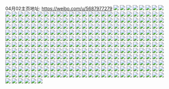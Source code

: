 04月02主页地址: https://weibo.com/u/5687977279 
![](https://wx4.sinaimg.cn/mw2000/006cWaJ1ly1h5un3qgyq4j30wi1y7h6n.jpg) 
![](https://wx4.sinaimg.cn/mw2000/006cWaJ1ly1h5un3ryc5fj32dc1kwx6p.jpg) 
![](https://wx4.sinaimg.cn/mw2000/006cWaJ1ly1h5un3tudedj30wi17c4i0.jpg) 
![](https://wx4.sinaimg.cn/mw2000/006cWaJ1ly1h5un3r6epjj32dc1kwx6p.jpg) 
![](https://wx4.sinaimg.cn/mw2000/006cWaJ1ly1h5un3u6186j30wi17cgu8.jpg) 
![](https://wx4.sinaimg.cn/mw2000/006cWaJ1ly1h3rfhogkppj30ss0ssn0m.jpg) 
![](https://wx4.sinaimg.cn/mw2000/006cWaJ1ly1h2x5c4ic6vj30wi17cgtx.jpg) 
![](https://wx4.sinaimg.cn/mw2000/006cWaJ1ly1h2x5csajvpj32c0340qva.jpg) 
![](https://wx4.sinaimg.cn/mw2000/006cWaJ1ly1h2x5csxid8j30wi17c7b2.jpg) 
![](https://wx4.sinaimg.cn/mw2000/006cWaJ1ly1h20mkovlkzj30wi1ycx6p.jpg) 
![](https://wx4.sinaimg.cn/mw2000/006cWaJ1ly1h1t79lfudwj30wi17c7i1.jpg) 
![](https://wx4.sinaimg.cn/mw2000/006cWaJ1ly1h1oaa4vaqjj30zk0zkk7j.jpg) 
![](https://wx4.sinaimg.cn/mw2000/006cWaJ1ly1h1oaa5pv0hj30wi17cagf.jpg) 
![](https://wx4.sinaimg.cn/mw2000/006cWaJ1ly1h1oaatj211j30wi17ck9m.jpg) 
![](https://wx4.sinaimg.cn/mw2000/006cWaJ1ly1h1oaa8fywij30mi0u0tic.jpg) 
![](https://wx4.sinaimg.cn/mw2000/006cWaJ1ly1h1oaay6s8kj317c0widwg.jpg) 
![](https://wx4.sinaimg.cn/mw2000/006cWaJ1ly1h1hn9lelunj30wi0gvn3f.jpg) 
![](https://wx4.sinaimg.cn/mw2000/006cWaJ1ly1h14tzzy3qkj3340340e82.jpg) 
![](https://wx4.sinaimg.cn/mw2000/006cWaJ1ly1h14u09vv89j32zm2zmhdu.jpg) 
![](https://wx4.sinaimg.cn/mw2000/006cWaJ1ly1h14u04nx54j313i13inc1.jpg) 
![](https://wx4.sinaimg.cn/mw2000/006cWaJ1ly1h14u06df2pj30tb1331au.jpg) 
![](https://wx4.sinaimg.cn/mw2000/006cWaJ1ly1h14u03fblwj314p14pni6.jpg) 
![](https://wx4.sinaimg.cn/mw2000/006cWaJ1ly1h14u0ge4v3j31kw2f9x6p.jpg) 
![](https://wx4.sinaimg.cn/mw2000/006cWaJ1ly1h14u0doidsj31kw2deqv5.jpg) 
![](https://wx4.sinaimg.cn/mw2000/006cWaJ1ly1h14u0k83wkj31kw2ep4qq.jpg) 
![](https://wx4.sinaimg.cn/mw2000/006cWaJ1ly1h14u0bn3xhj31kw2dde81.jpg) 
![](https://wx4.sinaimg.cn/mw2000/006cWaJ1ly1h14u084h2tj31kw2de7wh.jpg) 
![](https://wx4.sinaimg.cn/mw2000/006cWaJ1ly1h14u08y2x5j32de1kwhdt.jpg) 
![](https://wx4.sinaimg.cn/mw2000/006cWaJ1ly1h0z5jj2t3aj30wi17cgvn.jpg) 
![](https://wx4.sinaimg.cn/mw2000/006cWaJ1ly1h0z5jjfcu0j30wi17c17c.jpg) 
![](https://wx4.sinaimg.cn/mw2000/006cWaJ1ly1h0z5jm2ktij32dc1kwqv6.jpg) 
![](https://wx4.sinaimg.cn/mw2000/006cWaJ1ly1h0z5joetunj30wi17ctjg.jpg) 
![](https://wx4.sinaimg.cn/mw2000/006cWaJ1ly1h0z5jp0s03j30wi15iwtw.jpg) 
![](https://wx4.sinaimg.cn/mw2000/006cWaJ1ly1h0wv5pu1qbj32dc1kw4qq.jpg) 
![](https://wx4.sinaimg.cn/mw2000/006cWaJ1ly1h0wv5r1ousj30wi0zgqga.jpg) 
![](https://wx4.sinaimg.cn/mw2000/006cWaJ1ly1h0wv5u9rswj317c0wigv7.jpg) 
![](https://wx4.sinaimg.cn/mw2000/006cWaJ1ly1h0wv5tkt5zj30wi17c7bj.jpg) 
![](https://wx4.sinaimg.cn/mw2000/006cWaJ1ly1h0wv5t7fsej30wi17cqc5.jpg) 
![](https://wx4.sinaimg.cn/mw2000/006cWaJ1ly1h0960zlgw2j32dc1kwqv6.jpg) 
![](https://wx4.sinaimg.cn/mw2000/006cWaJ1ly1gzz0x3hhzlj30wi0omdoi.jpg) 
![](https://wx4.sinaimg.cn/mw2000/006cWaJ1ly1gzz0x5vii1j30wi0l145t.jpg) 
![](https://wx4.sinaimg.cn/mw2000/006cWaJ1ly1gzz0x6grhnj30rs0kuafa.jpg) 
![](https://wx4.sinaimg.cn/mw2000/006cWaJ1ly1gzz0xqa490j32dc1kwqv5.jpg) 
![](https://wx4.sinaimg.cn/mw2000/006cWaJ1ly1gzz0xl8s0cj32dc1kwb2a.jpg) 
![](https://wx4.sinaimg.cn/mw2000/006cWaJ1ly1gzz0xr1chgj30wi17cte8.jpg) 
![](https://wx4.sinaimg.cn/mw2000/006cWaJ1ly1gzz0xlydf3j31400u076v.jpg) 
![](https://wx4.sinaimg.cn/mw2000/006cWaJ1ly1gzpy398vbhj32dc1kwkjm.jpg) 
![](https://wx4.sinaimg.cn/mw2000/006cWaJ1ly1gzpy2zyqc7j32dc1kwe82.jpg) 
![](https://wx4.sinaimg.cn/mw2000/006cWaJ1ly1gzpy2wr1ilj32dc1kwb2a.jpg) 
![](https://wx4.sinaimg.cn/mw2000/006cWaJ1ly1gzlxp5ihxoj33402c0b2b.jpg) 
![](https://wx4.sinaimg.cn/mw2000/006cWaJ1ly1gzlxpb910tj32dc1kwqv6.jpg) 
![](https://wx4.sinaimg.cn/mw2000/006cWaJ1ly1gywtfikdvkj30wi17cqfx.jpg) 
![](https://wx4.sinaimg.cn/mw2000/006cWaJ1ly1gywtfgzckuj32dc1kwu0y.jpg) 
![](https://wx4.sinaimg.cn/mw2000/006cWaJ1ly1gywtfhwgdzj317c0wiws1.jpg) 
![](https://wx4.sinaimg.cn/mw2000/006cWaJ1ly1gywtdd84ffj32dc1kw4qr.jpg) 
![](https://wx4.sinaimg.cn/mw2000/006cWaJ1ly1gy6md9ldjij31kw2dce81.jpg) 
![](https://wx4.sinaimg.cn/mw2000/006cWaJ1ly1gx53574p2aj33402c0kjm.jpg) 
![](https://wx4.sinaimg.cn/mw2000/006cWaJ1ly1gx5358gfcej32c02c07wh.jpg) 
![](https://wx4.sinaimg.cn/mw2000/006cWaJ1ly1gx535amugrj32801o0x6q.jpg) 
![](https://wx4.sinaimg.cn/mw2000/006cWaJ1ly1gx22eu4mb5j30wi1dadxa.jpg) 
![](https://wx4.sinaimg.cn/mw2000/006cWaJ1ly1gwv4w4ru2gj31o02801ky.jpg) 
![](https://wx4.sinaimg.cn/mw2000/006cWaJ1ly1gwv4vymrnyj32bb2bbkjm.jpg) 
![](https://wx4.sinaimg.cn/mw2000/006cWaJ1ly1gwv52xj7z7j31o02807wi.jpg) 
![](https://wx4.sinaimg.cn/mw2000/006cWaJ1ly1gwv52ugadsj31o0280x6p.jpg) 
![](https://wx4.sinaimg.cn/mw2000/006cWaJ1ly1gwv4vwslegj32x02x01kz.jpg) 
![](https://wx4.sinaimg.cn/mw2000/006cWaJ1ly1gwv52nybygj31o0280x6p.jpg) 
![](https://wx4.sinaimg.cn/mw2000/006cWaJ1ly1gwn1oqqp07j32bc3347wi.jpg) 
![](https://wx4.sinaimg.cn/mw2000/006cWaJ1ly1gwn1op1x5yj32x02x0x6q.jpg) 
![](https://wx4.sinaimg.cn/mw2000/006cWaJ1ly1gwn1oroh90j32x02x0u0y.jpg) 
![](https://wx4.sinaimg.cn/mw2000/006cWaJ1ly1gwn1oxryalj32c02c0e81.jpg) 
![](https://wx4.sinaimg.cn/mw2000/006cWaJ1ly1gwn1ot8mslj31r02c0b2a.jpg) 
![](https://wx4.sinaimg.cn/mw2000/006cWaJ1ly1gwn1oux6vqj32x02x0u0y.jpg) 
![](https://wx4.sinaimg.cn/mw2000/006cWaJ1ly1gwn1ox3w14j32x02x0b2a.jpg) 
![](https://wx4.sinaimg.cn/mw2000/006cWaJ1ly1gwn1owd0fnj32x02x01l0.jpg) 
![](https://wx4.sinaimg.cn/mw2000/006cWaJ1ly1gwn1os5p31j315o15otp6.jpg) 
![](https://wx4.sinaimg.cn/mw2000/006cWaJ1ly1gwfjykm7k9j30u01t07cu.jpg) 
![](https://wx4.sinaimg.cn/mw2000/006cWaJ1ly1gwfjylhfmbj30u01t07cm.jpg) 
![](https://wx4.sinaimg.cn/mw2000/006cWaJ1ly1gw9tfdq6fnj31mc17re81.jpg) 
![](https://wx4.sinaimg.cn/mw2000/006cWaJ1ly1gw6tyh72e5j33402c0npg.jpg) 
![](https://wx4.sinaimg.cn/mw2000/006cWaJ1ly1gw6tyk9b35j33402c0kjo.jpg) 
![](https://wx4.sinaimg.cn/mw2000/006cWaJ1ly1gw6tylaxncj32yo1o0hdt.jpg) 
![](https://wx4.sinaimg.cn/mw2000/006cWaJ1ly1gw6tym40rpj31o02yohdt.jpg) 
![](https://wx4.sinaimg.cn/mw2000/006cWaJ1ly1gvih5t7zc0j61o0280b2b02.jpg) 
![](https://wx4.sinaimg.cn/mw2000/006cWaJ1ly1gvih5vy8icj63402c07wk02.jpg) 
![](https://wx4.sinaimg.cn/mw2000/006cWaJ1ly1gvih5qyfu8j61o02801kz02.jpg) 
![](https://wx4.sinaimg.cn/mw2000/006cWaJ1ly1gvih50208qj61o0280hdu02.jpg) 
![](https://wx4.sinaimg.cn/mw2000/006cWaJ1ly1gvih52ovhkj62801o0qv602.jpg) 
![](https://wx4.sinaimg.cn/mw2000/006cWaJ1ly1gvih557xxij61o0280u0y02.jpg) 
![](https://wx4.sinaimg.cn/mw2000/006cWaJ1ly1gvih5ya97kj62c03407wj02.jpg) 
![](https://wx4.sinaimg.cn/mw2000/006cWaJ1ly1gvih63b3jxj62c0340x6s02.jpg) 
![](https://wx4.sinaimg.cn/mw2000/006cWaJ1ly1gvih60l7joj62c0340npf02.jpg) 
![](https://wx4.sinaimg.cn/mw2000/006cWaJ1ly1gvih5cgeltj62801o04qs02.jpg) 
![](https://wx4.sinaimg.cn/mw2000/006cWaJ1ly1gvih65oqy0j61o02801kz02.jpg) 
![](https://wx4.sinaimg.cn/mw2000/006cWaJ1ly1gvih5gubqtj62801o01l002.jpg) 
![](https://wx4.sinaimg.cn/mw2000/006cWaJ1ly1gvih5kqiv0j61o0280e8302.jpg) 
![](https://wx4.sinaimg.cn/mw2000/006cWaJ1ly1gvih5nv8hdj61o02801kz02.jpg) 
![](https://wx4.sinaimg.cn/mw2000/006cWaJ1ly1gvhhhkeb5pj61mc1mc4qp02.jpg) 
![](https://wx4.sinaimg.cn/mw2000/006cWaJ1ly1gvhhhkx21lj610y10yakf02.jpg) 
![](https://wx4.sinaimg.cn/mw2000/006cWaJ1ly1gvhhhm1sxcj61mc1mc7wh02.jpg) 
![](https://wx4.sinaimg.cn/mw2000/006cWaJ1ly1gvhhhn786uj31mc1mc1kx.jpg) 
![](https://wx4.sinaimg.cn/mw2000/006cWaJ1ly1gvhhhotxmqj61mc1mchdt02.jpg) 
![](https://wx4.sinaimg.cn/mw2000/006cWaJ1ly1gvhhhphowoj611811817s02.jpg) 
![](https://wx4.sinaimg.cn/mw2000/006cWaJ1ly1gvhhhr93o6j61mc1mce8102.jpg) 
![](https://wx4.sinaimg.cn/mw2000/006cWaJ1ly1gvhhhtnu97j61mc1mckjl02.jpg) 
![](https://wx4.sinaimg.cn/mw2000/006cWaJ1ly1gvhhhv5e7aj61mc1mc1ky02.jpg) 
![](https://wx4.sinaimg.cn/mw2000/006cWaJ1ly1gvckl0uttqj61mc1mckjl02.jpg) 
![](https://wx4.sinaimg.cn/mw2000/006cWaJ1ly1gvckl33mcdj61mc1mcnnm02.jpg) 
![](https://wx4.sinaimg.cn/mw2000/006cWaJ1ly1gvckl67y8gj61mc1mcb2902.jpg) 
![](https://wx4.sinaimg.cn/mw2000/006cWaJ1ly1gvcklceyiuj62bc334kjm02.jpg) 
![](https://wx4.sinaimg.cn/mw2000/006cWaJ1ly1gvckl9aoc4j62bc334b2a02.jpg) 
![](https://wx4.sinaimg.cn/mw2000/006cWaJ1ly1gvcklewhvnj62bc2bc4qq02.jpg) 
![](https://wx4.sinaimg.cn/mw2000/006cWaJ1ly1guytjzv150j61400u0wrl02.jpg) 
![](https://wx4.sinaimg.cn/mw2000/006cWaJ1ly1guytk3foclj60u0140k4m02.jpg) 
![](https://wx4.sinaimg.cn/mw2000/006cWaJ1ly1guytp3ikttj60u0140ak602.jpg) 
![](https://wx4.sinaimg.cn/mw2000/006cWaJ1ly1guytpwqx3tj63342bce8202.jpg) 
![](https://wx4.sinaimg.cn/mw2000/006cWaJ1ly1gu5ihhiikzj31mc1mctuj.jpg) 
![](https://wx4.sinaimg.cn/mw2000/006cWaJ1ly1gu5ihcon9kj32bc2bc1ky.jpg) 
![](https://wx4.sinaimg.cn/mw2000/006cWaJ1ly1gu5ihkcpsaj31mc1mckf2.jpg) 
![](https://wx4.sinaimg.cn/mw2000/006cWaJ1ly1gu5ihgbs9kj32bc2bcqv5.jpg) 
![](https://wx4.sinaimg.cn/mw2000/006cWaJ1ly1gu5ihi2szfj30u00u0ai4.jpg) 
![](https://wx4.sinaimg.cn/mw2000/006cWaJ1ly1gu5ihj7v05j31mc1mcdy3.jpg) 
![](https://wx4.sinaimg.cn/mw2000/006cWaJ1ly1gu5iha1emwj32801o0kjl.jpg) 
![](https://wx4.sinaimg.cn/mw2000/006cWaJ1ly1gu5ihb317ej30u0140k0q.jpg) 
![](https://wx4.sinaimg.cn/mw2000/006cWaJ1ly1gu5ihajhtsj311i0l40w3.jpg) 
![](https://wx4.sinaimg.cn/mw2000/006cWaJ1ly1gtz3setuszj312m12mgt4.jpg) 
![](https://wx4.sinaimg.cn/mw2000/006cWaJ1ly1gtz3sh505oj31mc1mce81.jpg) 
![](https://wx4.sinaimg.cn/mw2000/006cWaJ1ly1gtz3shw8w4j30wu17s45o.jpg) 
![](https://wx4.sinaimg.cn/mw2000/006cWaJ1ly1gtz3sk0wggj31mc1mcx5y.jpg) 
![](https://wx4.sinaimg.cn/mw2000/006cWaJ1ly1gtz3soqvx6j31mc1mc4qp.jpg) 
![](https://wx4.sinaimg.cn/mw2000/006cWaJ1ly1gtz3sr5r7kj31mc25s1kx.jpg) 
![](https://wx4.sinaimg.cn/mw2000/006cWaJ1ly1gtz3st1kz0j31mc1mc7kz.jpg) 
![](https://wx4.sinaimg.cn/mw2000/006cWaJ1ly1gtz3suh00qj30u00u0n3k.jpg) 
![](https://wx4.sinaimg.cn/mw2000/006cWaJ1ly1gtz3szyrx4j31mc25s7wi.jpg) 
![](https://wx4.sinaimg.cn/mw2000/006cWaJ1ly1gtz3t37x8mj31mc25s1kx.jpg) 
![](https://wx4.sinaimg.cn/mw2000/006cWaJ1ly1gtz3t4qbsxj31mc1mcnkj.jpg) 
![](https://wx4.sinaimg.cn/mw2000/006cWaJ1ly1gtz3t5onwjj30uq1a4n57.jpg) 
![](https://wx4.sinaimg.cn/mw2000/006cWaJ1ly1gtz3t84fi9j31mc1mc4qp.jpg) 
![](https://wx4.sinaimg.cn/mw2000/006cWaJ1ly1gtz3ta5nl2j31mc1mcu0h.jpg) 
![](https://wx4.sinaimg.cn/mw2000/006cWaJ1ly1gtz3tce242j31mc1mch52.jpg) 
![](https://wx4.sinaimg.cn/mw2000/006cWaJ1ly1gspfvb2urtj313e0u0jt9.jpg) 
![](https://wx4.sinaimg.cn/mw2000/006cWaJ1ly1gs8do2weedj30u01t0ade.jpg) 
![](https://wx4.sinaimg.cn/mw2000/006cWaJ1ly1gry45dn9d6j30ed0icwpl.jpg) 
![](https://wx4.sinaimg.cn/mw2000/006cWaJ1ly1gry45f28ufj33342bcb2b.jpg) 
![](https://wx4.sinaimg.cn/mw2000/006cWaJ1ly1gry45hcohlj32c03407wl.jpg) 
![](https://wx4.sinaimg.cn/mw2000/006cWaJ1ly1gry45j0b1aj32bc2bc1ky.jpg) 
![](https://wx4.sinaimg.cn/mw2000/006cWaJ1ly1gry45kiw96j32bc2bc7wi.jpg) 
![](https://wx4.sinaimg.cn/mw2000/006cWaJ1ly1gry45mfw2bj325s1mce83.jpg) 
![](https://wx4.sinaimg.cn/mw2000/006cWaJ1ly1gry4brpz5tj32bc2bckjm.jpg) 
![](https://wx4.sinaimg.cn/mw2000/006cWaJ1ly1gry4b7r39nj31mc1mchdt.jpg) 
![](https://wx4.sinaimg.cn/mw2000/006cWaJ1ly1gry4bqpnuej31hc0onb13.jpg) 
![](https://wx4.sinaimg.cn/mw2000/006cWaJ1ly1grwlqfsvxqj30tz07zdg5.jpg) 
![](https://wx4.sinaimg.cn/mw2000/006cWaJ1ly1gr2x6jhphaj32c0340kjp.jpg) 
![](https://wx4.sinaimg.cn/mw2000/006cWaJ1ly1gr2x6kyqzkj31mc25snpf.jpg) 
![](https://wx4.sinaimg.cn/mw2000/006cWaJ1ly1gr2x6me3gbj31mc1mcb2b.jpg) 
![](https://wx4.sinaimg.cn/mw2000/006cWaJ1ly1gr2x6mtpn6j30tk0iwaqm.jpg) 
![](https://wx4.sinaimg.cn/mw2000/006cWaJ1ly1gqc33m8z2gj30q10x8n98.jpg) 
![](https://wx4.sinaimg.cn/mw2000/006cWaJ1ly1gq6ql6iobkj32c0340npj.jpg) 
![](https://wx4.sinaimg.cn/mw2000/006cWaJ1ly1gq6ql8komej32c02c04qt.jpg) 
![](https://wx4.sinaimg.cn/mw2000/006cWaJ1ly1gq6qlav9upj32c0340npi.jpg) 
![](https://wx4.sinaimg.cn/mw2000/006cWaJ1ly1gq6qlci32tj32c02c0qv8.jpg) 
![](https://wx4.sinaimg.cn/mw2000/006cWaJ1ly1gq6qlf176pj32c0340qvb.jpg) 
![](https://wx4.sinaimg.cn/mw2000/006cWaJ1ly1gq6qlh9169j32c0340u12.jpg) 
![](https://wx4.sinaimg.cn/mw2000/006cWaJ1ly1gq6qljvoy4j32c0340u14.jpg) 
![](https://wx4.sinaimg.cn/mw2000/006cWaJ1ly1gq6qlnbso1j31o0280x6u.jpg) 
![](https://wx4.sinaimg.cn/mw2000/006cWaJ1ly1gq6qlpywr6j32c03401l4.jpg) 
![](https://wx4.sinaimg.cn/mw2000/006cWaJ1ly1gq6qlt8eezj32c0340b2h.jpg) 
![](https://wx4.sinaimg.cn/mw2000/006cWaJ1ly1gq6qlvvvspj31o02804qv.jpg) 
![](https://wx4.sinaimg.cn/mw2000/006cWaJ1ly1gq6qlzsrv1j32c0340kjs.jpg) 
![](https://wx4.sinaimg.cn/mw2000/006cWaJ1ly1gq6qm0gjpjj30u0140777.jpg) 
![](https://wx4.sinaimg.cn/mw2000/006cWaJ1ly1gq6qm10jmnj31400u04lg.jpg) 
![](https://wx4.sinaimg.cn/mw2000/006cWaJ1ly1gq6qm1pm70j30u0140gpe.jpg) 
![](https://wx4.sinaimg.cn/mw2000/006cWaJ1ly1gq6qm67qsoj334022oqv9.jpg) 
![](https://wx4.sinaimg.cn/mw2000/006cWaJ1ly1gq6qm7qmlij31o02801ky.jpg) 
![](https://wx4.sinaimg.cn/mw2000/006cWaJ1ly1gq6qma0tg4j334022oqv9.jpg) 
![](https://wx4.sinaimg.cn/mw2000/006cWaJ1ly1gq5lfiw01fj314a340npd.jpg) 
![](https://wx4.sinaimg.cn/mw2000/006cWaJ1ly1go34e7vv7tj33k02o01kz.jpg) 
![](https://wx4.sinaimg.cn/mw2000/006cWaJ1ly1go34ears86j33342bchdu.jpg) 
![](https://wx4.sinaimg.cn/mw2000/006cWaJ1ly1go34edowuvj33k02o01kz.jpg) 
![](https://wx4.sinaimg.cn/mw2000/006cWaJ1ly1go34eh1008j33k02o0qv6.jpg) 
![](https://wx4.sinaimg.cn/mw2000/006cWaJ1ly1go34eicfafj31400u07wh.jpg) 
![](https://wx4.sinaimg.cn/mw2000/006cWaJ1ly1go34ekwyg0j33k02o0qv6.jpg) 
![](https://wx4.sinaimg.cn/mw2000/006cWaJ1ly1gnqrw2kbn6j30tj0wfwio.jpg) 
![](https://wx4.sinaimg.cn/mw2000/006cWaJ1ly1gg07k2tch3j30u00u0gpy.jpg) 
![](https://wx4.sinaimg.cn/mw2000/006cWaJ1ly1gg07k0iz7jj30u00u0q7c.jpg) 
![](https://wx4.sinaimg.cn/mw2000/006cWaJ1ly1gg07k1o0bwj30u00u0wiv.jpg) 
![](https://wx4.sinaimg.cn/mw2000/006cWaJ1ly1gg07k3lrluj30u00u0q7b.jpg) 
![](https://wx4.sinaimg.cn/mw2000/006cWaJ1ly1gg07k48fwxj30u00u0jw4.jpg) 
![](https://wx4.sinaimg.cn/mw2000/006cWaJ1ly1gg07ovrykqj30nq0cbtag.jpg) 
![](https://wx4.sinaimg.cn/mw2000/006cWaJ1ly1gfovno30k4j30u00vwabr.jpg) 
![](https://wx4.sinaimg.cn/mw2000/006cWaJ1ly1gfovng3kxnj30u00vrq5b.jpg) 
![](https://wx4.sinaimg.cn/mw2000/006cWaJ1ly1gfovngk1yrj30u00v7wgn.jpg) 
![](https://wx4.sinaimg.cn/mw2000/006cWaJ1ly1gfovmsi2orj31hc1hc4qq.jpg) 
![](https://wx4.sinaimg.cn/mw2000/006cWaJ1ly1gfovn59rr1j31hc1hckjm.jpg) 
![](https://wx4.sinaimg.cn/mw2000/006cWaJ1ly1gfovnex7rsj31hc1hc4qq.jpg) 
![](https://wx4.sinaimg.cn/mw2000/006cWaJ1ly1gfovnfai1qj30u00wt0ty.jpg) 
![](https://wx4.sinaimg.cn/mw2000/006cWaJ1ly1gfovo0ja7wj31hc1hchdu.jpg) 
![](https://wx4.sinaimg.cn/mw2000/006cWaJ1ly1gfovnfkhv7j30u00vognh.jpg) 
![](https://wx4.sinaimg.cn/mw2000/006cWaJ1ly1gfbyvakmysj31hc0u0q99.jpg) 
![](https://wx4.sinaimg.cn/mw2000/006cWaJ1ly1gbxjyrcuj9j30u00u0ju8.jpg) 
![](https://wx4.sinaimg.cn/mw2000/006cWaJ1ly1gbxjysm0i5j31o01o0u0x.jpg) 
![](https://wx4.sinaimg.cn/mw2000/006cWaJ1ly1g7cyl5qw43j31o02i1x6p.jpg) 
![](https://wx4.sinaimg.cn/mw2000/006cWaJ1ly1g7cym1snqhj31o02you0x.jpg) 
![](https://wx4.sinaimg.cn/mw2000/006cWaJ1ly1g7cym9omz8j31o02yonpd.jpg) 
![](https://wx4.sinaimg.cn/mw2000/006cWaJ1ly1g7cykn7fvsj31o02yox6p.jpg) 
![](https://wx4.sinaimg.cn/mw2000/006cWaJ1ly1g7cyksbz33j31cn2eh4qp.jpg) 
![](https://wx4.sinaimg.cn/mw2000/006cWaJ1ly1g7cylqe2cij31o01o04qp.jpg) 
![](https://wx4.sinaimg.cn/mw2000/006cWaJ1ly1g759p5cw5ij31o01o04qp.jpg) 
![](https://wx4.sinaimg.cn/mw2000/006cWaJ1ly1g759pcx2pij31o01o04qp.jpg) 
![](https://wx4.sinaimg.cn/mw2000/006cWaJ1ly1g759pj8nrnj31o01o01kx.jpg) 
![](https://wx4.sinaimg.cn/mw2000/006cWaJ1ly1g759pu0nvrj31o01o0e81.jpg) 
![](https://wx4.sinaimg.cn/mw2000/006cWaJ1ly1g759oyd85ej31o01o07wh.jpg) 
![](https://wx4.sinaimg.cn/mw2000/006cWaJ1ly1g759qvrtp6j31o01o0e0c.jpg) 
![](https://wx4.sinaimg.cn/mw2000/006cWaJ1ly1g759q26n61j31o01o04qp.jpg) 
![](https://wx4.sinaimg.cn/mw2000/006cWaJ1ly1g759qnrg68j31o01o0b29.jpg) 
![](https://wx4.sinaimg.cn/mw2000/006cWaJ1ly1g759qdlmm9j31o01o04qp.jpg) 
![](https://wx4.sinaimg.cn/mw2000/006cWaJ1ly1g53b2xcs5xj30u00u0adx.jpg) 
![](https://wx4.sinaimg.cn/mw2000/006cWaJ1ly1g53b2xvc9wj30u00u0430.jpg) 
![](https://wx4.sinaimg.cn/mw2000/006cWaJ1ly1g53b2ydkt1j30u00u0gpk.jpg) 
![](https://wx4.sinaimg.cn/mw2000/006cWaJ1ly1g4h034ic2sj30u00u0q4d.jpg) 
![](https://wx4.sinaimg.cn/mw2000/006cWaJ1ly1g2rscqtb49j30u00u0jt9.jpg) 
![](https://wx4.sinaimg.cn/mw2000/006cWaJ1ly1g2rscrd7u1j30u00u00ui.jpg) 
![](https://wx4.sinaimg.cn/mw2000/006cWaJ1ly1g2rscrtvnnj30u00u0gon.jpg) 
![](https://wx4.sinaimg.cn/mw2000/006cWaJ1ly1g1wqq1txrzj32o03k0u0z.jpg) 
![](https://wx4.sinaimg.cn/mw2000/006cWaJ1ly1g1wqq4jdquj30u00u0tpu.jpg) 
![](https://wx4.sinaimg.cn/mw2000/006cWaJ1ly1g1wqq7l6g5j30u00u0as5.jpg) 
![](https://wx4.sinaimg.cn/mw2000/006cWaJ1ly1g1wqqaeq8ij30u00u04fc.jpg) 
![](https://wx4.sinaimg.cn/mw2000/006cWaJ1ly1g1wqqemc4ej30u00u07tx.jpg) 
![](https://wx4.sinaimg.cn/mw2000/006cWaJ1ly1g1wqqfhpthj30u0140gny.jpg) 
![](https://wx4.sinaimg.cn/mw2000/006cWaJ1ly1fy7samo89rj30u00u0n4h.jpg) 
![](https://wx4.sinaimg.cn/mw2000/006cWaJ1ly1fy7saoiw3sj30zs0u0gpa.jpg) 
![](https://wx4.sinaimg.cn/mw2000/006cWaJ1ly1fy7sapgcs0j30u00u00ur.jpg) 
![](https://wx4.sinaimg.cn/mw2000/006cWaJ1ly1fy7saps1gzj30u00u00ur.jpg) 
![](https://wx4.sinaimg.cn/mw2000/006cWaJ1ly1fy7sapz698j30u00u00vk.jpg) 
![](https://wx4.sinaimg.cn/mw2000/006cWaJ1ly1fy7saq797rj30u00u00uk.jpg) 
![](https://wx4.sinaimg.cn/mw2000/006cWaJ1ly1fvnwqgek9ij30qo0zkds7.jpg) 
![](https://wx4.sinaimg.cn/mw2000/006cWaJ1ly1fvnwqeh7h0j30qo0qoaek.jpg) 
![](https://wx4.sinaimg.cn/mw2000/006cWaJ1ly1fvnwqigtvej30qo0zkwkf.jpg) 
![](https://wx4.sinaimg.cn/mw2000/006cWaJ1ly1fveri77sf6j30qo0qoad7.jpg) 
![](https://wx4.sinaimg.cn/mw2000/006cWaJ1ly1fveri6dn2wj30qo0qojv8.jpg) 
![](https://wx4.sinaimg.cn/mw2000/006cWaJ1ly1fvcwtzj7d6j30qo0qodjo.jpg) 
![](https://wx4.sinaimg.cn/mw2000/006cWaJ1ly1fvcwu1e95kj30qo0qowio.jpg) 
![](https://wx4.sinaimg.cn/mw2000/006cWaJ1ly1fvcwu3fipmj30qo0qojvx.jpg) 
![](https://wx4.sinaimg.cn/mw2000/006cWaJ1ly1fv9swmr8j3j30qo1begvh.jpg) 
![](https://wx4.sinaimg.cn/mw2000/006cWaJ1ly1fv9swnpaz1j30qo1bethi.jpg) 
![](https://wx4.sinaimg.cn/mw2000/006cWaJ1ly1ftd7qs8evfj30u00u07vu.jpg) 
![](https://wx4.sinaimg.cn/mw2000/006cWaJ1ly1ftd7qt1c38j30u00u0hd5.jpg) 
![](https://wx4.sinaimg.cn/mw2000/006cWaJ1ly1ftd7qtz22lj30u0140b29.jpg) 
![](https://wx4.sinaimg.cn/mw2000/006cWaJ1ly1ftd7qv0ii1j31400u0e81.jpg) 
![](https://wx4.sinaimg.cn/mw2000/006cWaJ1ly1ftd7qw5ywqj3134134nfh.jpg) 
![](https://wx4.sinaimg.cn/mw2000/006cWaJ1ly1ftd7qxq2ipj30u00u0x2w.jpg) 
![](https://wx4.sinaimg.cn/mw2000/006cWaJ1ly1ftd7qylcykj30u00u0ax8.jpg) 
![](https://wx4.sinaimg.cn/mw2000/006cWaJ1ly1ftd7qzdqb5j30u00u0tqp.jpg) 
![](https://wx4.sinaimg.cn/mw2000/006cWaJ1ly1ftd7r0146qj30u00u07rn.jpg) 
![](https://wx4.sinaimg.cn/mw2000/006cWaJ1ly1ftd7ld6153j315o15oh24.jpg) 
![](https://wx4.sinaimg.cn/mw2000/006cWaJ1ly1ftd7le5b2nj315o15o1jp.jpg) 
![](https://wx4.sinaimg.cn/mw2000/006cWaJ1ly1ftd7leq3e5j315o15oh13.jpg) 
![](https://wx4.sinaimg.cn/mw2000/006cWaJ1ly1ftd7lfc5q6j315o15ob29.jpg) 
![](https://wx4.sinaimg.cn/mw2000/006cWaJ1ly1ftd7lg8hthj315o15okjl.jpg) 
![](https://wx4.sinaimg.cn/mw2000/006cWaJ1ly1ftd7li16gkj315o15okjl.jpg) 
![](https://wx4.sinaimg.cn/mw2000/006cWaJ1ly1ftd7lit7r1j315o15on2y.jpg) 
![](https://wx4.sinaimg.cn/mw2000/006cWaJ1ly1ftd7ljg36wj315o15okjl.jpg) 
![](https://wx4.sinaimg.cn/mw2000/006cWaJ1ly1ftd7ljwg4oj315o15oafu.jpg) 
![](https://wx4.sinaimg.cn/mw2000/006cWaJ1ly1ft1oxn879uj30u014042i.jpg) 
![](https://wx4.sinaimg.cn/mw2000/006cWaJ1ly1ft1oxnqee3j30u0140n12.jpg) 
![](https://wx4.sinaimg.cn/mw2000/006cWaJ1ly1ft1oxon5mzj30ku0rs75k.jpg) 
![](https://wx4.sinaimg.cn/mw2000/006cWaJ1ly1ft1oxqkaxej30u01400w0.jpg) 
![](https://wx4.sinaimg.cn/mw2000/006cWaJ1ly1ft1oxrajcsj30tz14240g.jpg) 
![](https://wx4.sinaimg.cn/mw2000/006cWaJ1ly1ft1oxvbu75j30u0140780.jpg) 
![](https://wx4.sinaimg.cn/mw2000/006cWaJ1ly1ft1oxw6scaj30u0140whl.jpg) 
![](https://wx4.sinaimg.cn/mw2000/006cWaJ1ly1ft1oxy43fpj30u014041w.jpg) 
![](https://wx4.sinaimg.cn/mw2000/006cWaJ1ly1ft1oxzw2b9j30u0140tey.jpg) 
![](https://wx4.sinaimg.cn/mw2000/006cWaJ1ly1fsws2s4usoj30qo0qo42z.jpg) 
![](https://wx4.sinaimg.cn/mw2000/006cWaJ1ly1fswkj7fikqj30hs0hswfl.jpg) 
![](https://wx4.sinaimg.cn/mw2000/006cWaJ1ly1fswkj7vl66j30hs0hsdhf.jpg) 
![](https://wx4.sinaimg.cn/mw2000/006cWaJ1ly1fswkj8a3yej30hs0hs3zb.jpg) 
![](https://wx4.sinaimg.cn/mw2000/006cWaJ1ly1fsrdgh2sbfj30u00u0tb7.jpg) 
![](https://wx4.sinaimg.cn/mw2000/006cWaJ1ly1fsrdgij140j30u00u0n16.jpg) 
![](https://wx4.sinaimg.cn/mw2000/006cWaJ1ly1fsrdgl6daej30u00u0ka5.jpg) 
![](https://wx4.sinaimg.cn/mw2000/006cWaJ1ly1fsrdgm0i4jj30u00u0q5u.jpg) 
![](https://wx4.sinaimg.cn/mw2000/006cWaJ1ly1fsrdgmn75kj30u00u0tb7.jpg) 
![](https://wx4.sinaimg.cn/mw2000/006cWaJ1ly1fsrdgofs1qj30u00u0tb4.jpg) 
![](https://wx4.sinaimg.cn/mw2000/006cWaJ1ly1fsrdgpmh8mj30u00u00w5.jpg) 
![](https://wx4.sinaimg.cn/mw2000/006cWaJ1ly1fsrdgqzg96j30u00u0wie.jpg) 
![](https://wx4.sinaimg.cn/mw2000/006cWaJ1ly1fsrdgvm5ibj30u00u04ge.jpg) 
![](https://wx4.sinaimg.cn/mw2000/006cWaJ1ly1fsr3bcbd0oj30qo0qojvd.jpg) 
![](https://wx4.sinaimg.cn/mw2000/006cWaJ1ly1fsr3bde56sj30qo0qoacs.jpg) 
![](https://wx4.sinaimg.cn/mw2000/006cWaJ1ly1fsr3be3zjnj30qo0qoabs.jpg) 
![](https://wx4.sinaimg.cn/mw2000/006cWaJ1ly1fsqrr5j7rpj30qo0qowhz.jpg) 
![](https://wx4.sinaimg.cn/mw2000/006cWaJ1ly1fsqrr6h48aj30qo0qo78m.jpg) 
